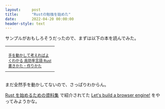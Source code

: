 ```yaml
---
layout:     post
title:      "Rustの勉強を始めた"
date:       2022-04-20 00:00:00
header-style: text
---
```


サンプルがおもしろそうだったので、まずは以下の本を読んでみた。

<table cellpadding="0" cellspacing="0" border="0" style=" border-style: none; width:170px;"><tr style="border-style:none;"><td style="vertical-align:top; border-style:none; padding:10px 10px 0pt; width:140px;"><a href="https://px.a8.net/svt/ejp?a8mat=1NWF4Y+EFRRGQ+249K+BWGDT&a8ejpredirect=https%3A%2F%2Fwww.amazon.co.jp%2Fdp%2F4802613512%2F%3Ftag%3Da8-affi-312627-22" rel="nofollow"><img border="0" alt="" src="https://m.media-amazon.com/images/I/41UQON59YsL._SS160_.jpg" /></a></td></tr><tr style="border-style:none;"><td style="font-size:12px; vertical-align:middle; border-style:none; padding:10px;"><p style="padding:0; margin:0;"><a href="https://px.a8.net/svt/ejp?a8mat=1NWF4Y+EFRRGQ+249K+BWGDT&a8ejpredirect=https%3A%2F%2Fwww.amazon.co.jp%2Fdp%2F4802613512%2F%3Ftag%3Da8-affi-312627-22" rel="nofollow">手を動かして考えればよくわかる 高効率言語 Rust 書きかた・作りかた</a></p></td></tr></table>
<img border="0" width="1" height="1" src="https://www11.a8.net/0.gif?a8mat=1NWF4Y+EFRRGQ+249K+BWGDT" alt="">

まだ全然手を動かしてないので、さっぱりわからん。

[Rust を始めるための資料集](https://blog-dry.com/entry/2021/01/23/141936) で紹介されてた [Let's build a browser engine!](https://limpet.net/mbrubeck/2014/08/08/toy-layout-engine-1.html) をやってみようかな。